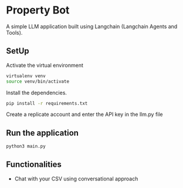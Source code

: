 # Property Bot
A simple LLM application built using Langchain (Langchain Agents and Tools).

## SetUp
Activate the virtual environment  
```bash
virtualenv venv
source venv/bin/activate
```

Install the dependencies.

```bash
pip install -r requirements.txt
```

Create a replicate account and enter the API key in the llm.py file


## Run the application
```bash
python3 main.py
```

## Functionalities
* Chat with your CSV using conversational approach
